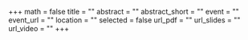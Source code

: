+++
math = false
title = ""
abstract = ""
abstract_short = ""
event = ""
event_url = ""
location = ""
selected = false
url_pdf = ""
url_slides = ""
url_video = ""
+++
